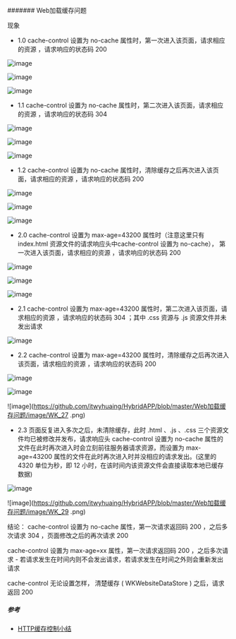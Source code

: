 ####### Web加载缓存问题



现象

* 1.0 cache-control 设置为 no-cache 属性时，第一次进入该页面，请求相应的资源 ，请求响应的状态码 200

![image](https://github.com/itwyhuaing/HybridAPP/blob/master/Web加载缓存问题/image/WK_12.png)

![image](https://github.com/itwyhuaing/HybridAPP/blob/master/Web加载缓存问题/image/WK_13.png)

![image](https://github.com/itwyhuaing/HybridAPP/blob/master/Web加载缓存问题/image/WK_14.png)

* 1.1 cache-control 设置为 no-cache 属性时，第二次进入该页面，请求相应的资源 ，请求响应的状态码 304

![image](https://github.com/itwyhuaing/HybridAPP/blob/master/Web加载缓存问题/image/WK_15.png)

![image](https://github.com/itwyhuaing/HybridAPP/blob/master/Web加载缓存问题/image/WK_16.png)

![image](https://github.com/itwyhuaing/HybridAPP/blob/master/Web加载缓存问题/image/WK_17.png)

* 1.2 cache-control 设置为 no-cache 属性时，清除缓存之后再次进入该页面，请求相应的资源 ，请求响应的状态码 200

![image](https://github.com/itwyhuaing/HybridAPP/blob/master/Web加载缓存问题/image/WK_18.png)

![image](https://github.com/itwyhuaing/HybridAPP/blob/master/Web加载缓存问题/image/WK_19.png)

![image](https://github.com/itwyhuaing/HybridAPP/blob/master/Web加载缓存问题/image/WK_20.png)

* 2.0 cache-control 设置为 max-age=43200 属性时（注意这里只有 index.html 资源文件的请求响应头中cache-control 设置为 no-cache）， 第一次进入该页面，请求相应的资源 ，请求响应的状态码 200

![image](https://github.com/itwyhuaing/HybridAPP/blob/master/Web加载缓存问题/image/WK_21.png)

![image](https://github.com/itwyhuaing/HybridAPP/blob/master/Web加载缓存问题/image/WK_22.png)

![image](https://github.com/itwyhuaing/HybridAPP/blob/master/Web加载缓存问题/image/WK_23.png)

* 2.1 cache-control 设置为 max-age=43200 属性时，第二次进入该页面，请求相应的资源 ，请求响应的状态码 304 ；其中 .css 资源与 .js 资源文件并未发出请求

![image](https://github.com/itwyhuaing/HybridAPP/blob/master/Web加载缓存问题/image/WK_24.png)

* 2.2 cache-control 设置为 max-age=43200 属性时，清除缓存之后再次进入该页面，请求相应的资源 ，请求响应的状态码 200

![image](https://github.com/itwyhuaing/HybridAPP/blob/master/Web加载缓存问题/image/WK_25.png)

![image](https://github.com/itwyhuaing/HybridAPP/blob/master/Web加载缓存问题/image/WK_26.png)

![image](https://github.com/itwyhuaing/HybridAPP/blob/master/Web加载缓存问题/image/WK_27 .png)


* 2.3 页面反复进入多次之后，未清除缓存，此时 .html 、.js 、.css 三个资源文件均已被修改并发布，请求响应头 cache-control 设置为 no-cache 属性的文件在此时再次进入时会立刻前往服务器请求资源，而设置为 max-age=43200 属性的文件在此时再次进入时并没相应的请求发出。(这里的 4320 单位为秒，即 12 小时，在该时间内该资源文件会直接读取本地已缓存数据)

![image](https://github.com/itwyhuaing/HybridAPP/blob/master/Web加载缓存问题/image/WK_28.png)

![image](https://github.com/itwyhuaing/HybridAPP/blob/master/Web加载缓存问题/image/WK_29 .png)



结论：
cache-control 设置为 no-cache 属性，第一次请求返回码 200 ，之后多次请求 304 ，页面修改之后的再次请求 200

cache-control 设置为 max-age=xx 属性，第一次请求返回码 200 ，之后多次请求 - 若请求发生在时间内则不会发出请求，若请求发生在时间之外则会重新发出请求

cache-control 无论设置怎样， 清楚缓存 ( WKWebsiteDataStore ) 之后，请求返回 200








##### 参考

* [HTTP缓存控制小结](http://imweb.io/topic/5795dcb6fb312541492eda8c)
